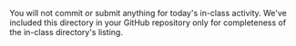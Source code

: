 You will not commit or submit anything for today's in-class activity.
We've included this directory in your GitHub repository only for 
completeness of the in-class directory's listing.
